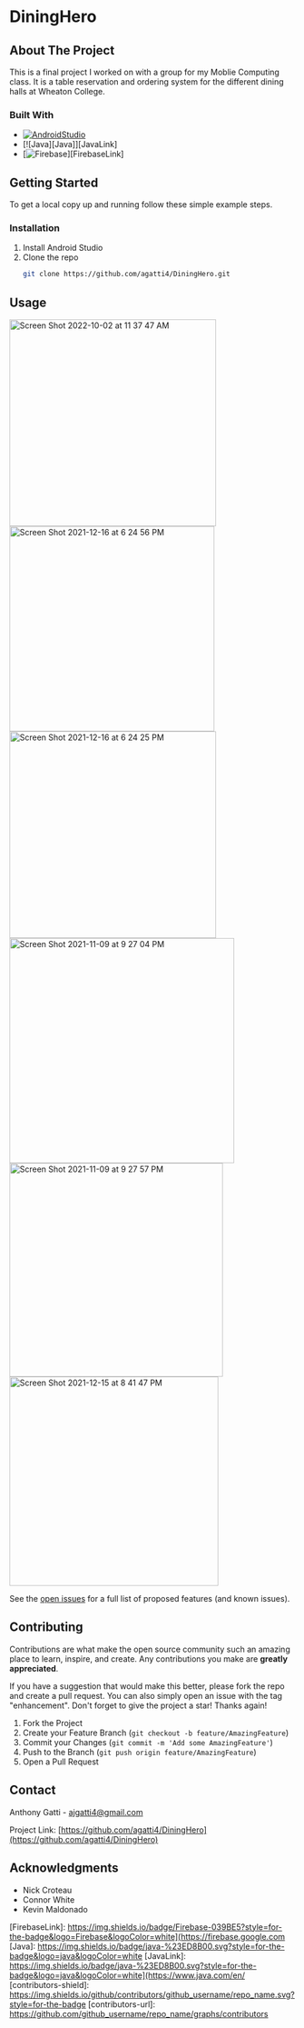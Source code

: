 # DiningHero

<!-- ABOUT THE PROJECT -->
## About The Project
This is a final project I worked on with a group for my Moblie Computing class. It is a table reservation and ordering system for the different dining halls at Wheaton College.

### Built With

* [![AndroidStudio][AndroidStudio]][AndroidLink]
* [![Java][Java]][JavaLink]
* [![Firebase][Firebase]][FirebaseLink]

<!-- GETTING STARTED -->
## Getting Started

To get a local copy up and running follow these simple example steps.

### Installation

1. Install Android Studio
2. Clone the repo
   ```sh
   git clone https://github.com/agatti4/DiningHero.git
   ```
   
<!-- USAGE EXAMPLES -->
## Usage
<img width="364" alt="Screen Shot 2022-10-02 at 11 37 47 AM" src="https://user-images.githubusercontent.com/100312747/193462630-f25d0569-f223-46f5-b3b3-c36fbcd27cb5.png"><img width="361" alt="Screen Shot 2021-12-16 at 6 24 56 PM" src="https://user-images.githubusercontent.com/100312747/193323966-14604c30-02c8-4d9a-af43-8943f1010f0c.png"><img width="364" alt="Screen Shot 2021-12-16 at 6 24 25 PM" src="https://user-images.githubusercontent.com/100312747/193323981-22dce412-d06b-4645-b87a-36a0755774c7.png"><img width="396" alt="Screen Shot 2021-11-09 at 9 27 04 PM" src="https://user-images.githubusercontent.com/100312747/193323914-81c90813-b52d-4734-a36c-a99c730dca54.png"><img width="376" alt="Screen Shot 2021-11-09 at 9 27 57 PM" src="https://user-images.githubusercontent.com/100312747/193323900-bbc9a455-55f2-49f8-ab0e-d27065f89eee.png"><img width="368" alt="Screen Shot 2021-12-15 at 8 41 47 PM" src="https://user-images.githubusercontent.com/100312747/193324015-fe6b169a-afe7-4228-80a3-398341a39adc.png">


See the [open issues](https://github.com/agatti4/DiningHero/issues) for a full list of proposed features (and known issues).

<!-- CONTRIBUTING -->
## Contributing

Contributions are what make the open source community such an amazing place to learn, inspire, and create. Any contributions you make are **greatly appreciated**.

If you have a suggestion that would make this better, please fork the repo and create a pull request. You can also simply open an issue with the tag "enhancement".
Don't forget to give the project a star! Thanks again!

1. Fork the Project
2. Create your Feature Branch (`git checkout -b feature/AmazingFeature`)
3. Commit your Changes (`git commit -m 'Add some AmazingFeature'`)
4. Push to the Branch (`git push origin feature/AmazingFeature`)
5. Open a Pull Request

<!-- CONTACT -->
## Contact

Anthony Gatti - ajgatti4@gmail.com

Project Link: [https://github.com/agatti4/DiningHero](https://github.com/agatti4/DiningHero)

<!-- ACKNOWLEDGMENTS -->
## Acknowledgments

* Nick Croteau
* Connor White
* Kevin Maldonado

<!-- MARKDOWN LINKS & IMAGES -->
<!-- https://www.markdownguide.org/basic-syntax/#reference-style-links -->
[AndroidStudio]: https://img.shields.io/badge/Android%20Studio-3DDC84.svg?style=for-the-badge&logo=android-studio&logoColor=white
[AndroidLink]: https://developer.android.com/studio
[Firebase]: https://img.shields.io/badge/Firebase-039BE5?style=for-the-badge&logo=Firebase&logoColor=white
[FirebaseLink]: https://img.shields.io/badge/Firebase-039BE5?style=for-the-badge&logo=Firebase&logoColor=white](https://firebase.google.com
[Java]: https://img.shields.io/badge/java-%23ED8B00.svg?style=for-the-badge&logo=java&logoColor=white
[JavaLink]: https://img.shields.io/badge/java-%23ED8B00.svg?style=for-the-badge&logo=java&logoColor=white](https://www.java.com/en/
[contributors-shield]: https://img.shields.io/github/contributors/github_username/repo_name.svg?style=for-the-badge
[contributors-url]: https://github.com/github_username/repo_name/graphs/contributors
